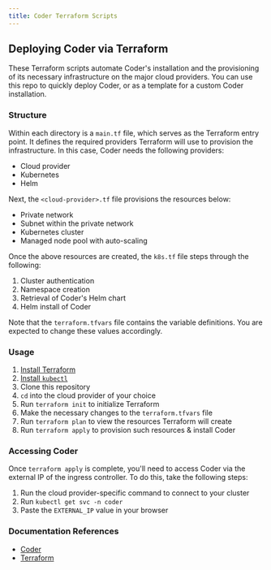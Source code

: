 ```yaml
---
title: Coder Terraform Scripts
---
```

## Deploying Coder via Terraform

These Terraform scripts automate Coder's installation and the provisioning of its necessary infrastructure on the major cloud providers.
You can use this repo to quickly deploy Coder, or as a template for a custom Coder installation.

### Structure

Within each directory is a `main.tf` file, which serves as the Terraform entry point.
It defines the required providers Terraform will use to provision the infrastructure.
In this case, Coder needs the following providers:

- Cloud provider
- Kubernetes
- Helm

Next, the `<cloud-provider>.tf` file provisions the resources below:

- Private network
- Subnet within the private network
- Kubernetes cluster
- Managed node pool with auto-scaling

Once the above resources are created, the `k8s.tf` file steps through the following:

1. Cluster authentication
1. Namespace creation
1. Retrieval of Coder's Helm chart
1. Helm install of Coder

Note that the `terraform.tfvars` file contains the variable definitions.
You are expected to change these values accordingly.

### Usage

1. [Install Terraform](https://www.terraform.io/downloads.html)
1. [Install `kubectl`](https://kubernetes.io/docs/tasks/tools/)
1. Clone this repository
1. `cd` into the cloud provider of your choice
1. Run `terraform init` to initialize Terraform
1. Make the necessary changes to the `terraform.tfvars` file
1. Run `terraform plan` to view the resources Terraform will create
1. Run `terraform apply` to provision such resources & install Coder

### Accessing Coder

Once `terraform apply` is complete, you'll need to access Coder via the external IP of the ingress controller.
To do this, take the following steps:

1. Run the cloud provider-specific command to connect to your cluster
1. Run `kubectl get svc -n coder`
1. Paste the `EXTERNAL_IP` value in your browser

### Documentation References

- [Coder](https://coder.com/docs/coder/latest)
- [Terraform](https://www.terraform.io/intro/index.html)
